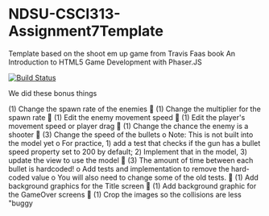 # NDSU-CSCI313-Assignment7Template
Template based on the shoot em up game from Travis Faas book An Introduction to HTML5 Game Development with Phaser.JS

[![Build Status](https://travis-ci.com/NDSU-CSCI313-Borchert/assignment-7-answer-key.svg?token=DvhLrGPQNijq2BpqXZ9G&branch=master)](https://travis-ci.com/NDSU-CSCI313-Borchert/assignment-7-answer-key)


We did these bonus things

(1) Change the spawn rate of the enemies
 (1) Change the multiplier for the spawn rate
 (1) Edit the enemy movement speed
 (1) Edit the player's movement speed or player drag
 (1) Change the chance the enemy is a shooter
 (3) Change the speed of the bullets
o Note: This is not built into the model yet
o For practice, 1) add a test that checks if the gun has a bullet speed property set to 200
by default; 2) Implement that in the model, 3) update the view to use the model
 (3) The amount of time between each bullet is hardcoded!
o Add tests and implementation to remove the hard-coded value
o You will also need to change some of the old tests.
 (1) Add background graphics for the Title screen
 (1) Add background graphic for the GameOver screens
 (1) Crop the images so the collisions are less "buggy
